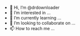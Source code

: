 - 👋 Hi, I’m @drdownloader
- 👀 I’m interested in ...
- 🌱 I’m currently learning ...
- 💞️ I’m looking to collaborate on ...
- 📫 How to reach me ...

<!---
drdownloader/drdownloader is a ✨ special ✨ repository because its `README.md` (this file) appears on your GitHub profile.
You can click the Preview link to take a look at your changes.
--->
